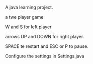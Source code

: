 A java learning project.

a twe player game:

W and S for left player

arrows UP and DOWN for right player.

SPACE te restart and ESC or P to pause. 


Configure the settings in Settings.java